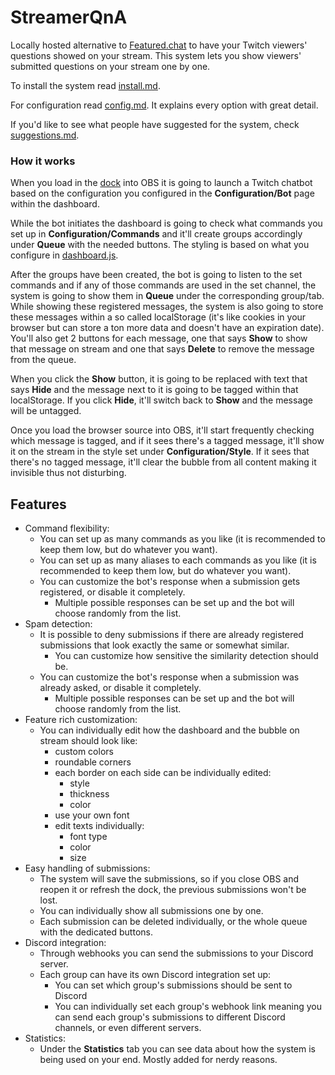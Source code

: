 # StreamerQnA
Locally hosted alternative to [Featured.chat](https://featured.chat/) to have your Twitch viewers' questions showed on your stream.
This system lets you show viewers' submitted questions on your stream one by one.

To install the system read [install.md](/README/install.md).

For configuration read [config.md](/README/config.md). It explains every option with great detail.

If you'd like to see what people have suggested for the system, check [suggestions.md](/README/suggestions.md).


### How it works
When you load in the [dock](/dashboard.html) into OBS it is going to launch a Twitch chatbot based on the configuration you configured in the **Configuration/Bot** page within the dashboard.

While the bot initiates the dashboard is going to check what commands you set up in **Configuration/Commands** and it'll create groups accordingly under **Queue** with the needed buttons.
The styling is based on what you configure in [dashboard.js](/config/dashboard.js).

After the groups have been created, the bot is going to listen to the set commands and if any of those commands are used in the set channel, the system is going to show them in **Queue** under the corresponding group/tab.
While showing these registered messages, the system is also going to store these messages within a so called localStorage (it's like cookies in your browser but can store a ton more data and doesn't have an expiration date).
You'll also get 2 buttons for each message, one that says **Show** to show that message on stream and one that says **Delete** to remove the message from the queue.

When you click the **Show** button, it is going to be replaced with text that says **Hide** and the message next to it is going to be tagged within that localStorage.
If you click **Hide**, it'll switch back to **Show** and the message will be untagged.

Once you load the browser source into OBS, it'll start frequently checking which message is tagged, and if it sees there's a tagged message, it'll show it on the stream in the style set under **Configuration/Style**.
If it sees that there's no tagged message, it'll clear the bubble from all content making it invisible thus not disturbing.


## Features
- Command flexibility:
  - You can set up as many commands as you like (it is recommended to keep them low, but do whatever you want).
  - You can set up as many aliases to each commands as you like (it is recommended to keep them low, but do whatever you want).
  - You can customize the bot's response when a submission gets registered, or disable it completely.
    - Multiple possible responses can be set up and the bot will choose randomly from the list.
- Spam detection:
  - It is possible to deny submissions if there are already registered submissions that look exactly the same or somewhat similar.
    - You can customize how sensitive the similarity detection should be.
  - You can customize the bot's response when a submission was already asked, or disable it completely.
    - Multiple possible responses can be set up and the bot will choose randomly from the list.
- Feature rich customization:
  - You can individually edit how the dashboard and the bubble on stream should look like:
    - custom colors
    - roundable corners
    - each border on each side can be individually edited:
      - style
      - thickness
      - color
    - use your own font
    - edit texts individually:
      - font type
      - color
      - size
- Easy handling of submissions:
  - The system will save the submissions, so if you close OBS and reopen it or refresh the dock, the previous submissions won't be lost.
  - You can individually show all submissions one by one.
  - Each submission can be deleted individually, or the whole queue with the dedicated buttons.
- Discord integration:
  - Through webhooks you can send the submissions to your Discord server.
  - Each group can have its own Discord integration set up:
    - You can set which group's submissions should be sent to Discord
    - You can individually set each group's webhook link meaning you can send each group's submissions to different Discord channels, or even different servers.
- Statistics:
  - Under the **Statistics** tab you can see data about how the system is being used on your end. Mostly added for nerdy reasons.